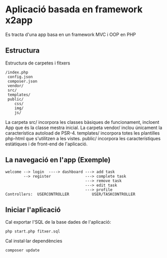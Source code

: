 # Aplicació basada en framework x2app

Es tracta d'una app basa en un framework MVC i OOP en PHP

## Estructura

Estructura de carpetes i fitxers

```
/index.php
 config.json
 composer.json
 vendor/
 src/
 templates/
 public/
    css/
    img/
    js/
```

La carpeta src/ incorpora les classes bàsiques de funcionament, incloent App que és la classe mestra inicial.
La carpeta vendor/ inclou únicament la característica autoload de PSR-4.
templates/ incorpora totes les plantilles php-html que s'utilitzen a les vistes.
public/ incorpora les característiques estàtiques i de front-end de l'aplicació.

## La navegació en l'app (Exemple)

```
welcome --> login  ----> dashboard ---> add task
        --> register               ---> complete task
                                   ---> remove task
                                   ---> edit task
                                   ---> profile
Controllers:  USERCONTROLLER          USER/TASKCONTROLLER

```

## Iniciar l'aplicació

Cal exportar l'SQL de la base dades de l'aplicació:

```
php start.php fitxer.sql
```

Cal instal·lar dependències

```
composer update
```


